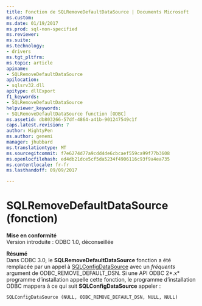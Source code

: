 ```yaml
---
title: Fonction de SQLRemoveDefaultDataSource | Documents Microsoft
ms.custom: 
ms.date: 01/19/2017
ms.prod: sql-non-specified
ms.reviewer: 
ms.suite: 
ms.technology:
- drivers
ms.tgt_pltfrm: 
ms.topic: article
apiname:
- SQLRemoveDefaultDataSource
apilocation:
- sqlsrv32.dll
apitype: dllExport
f1_keywords:
- SQLRemoveDefaultDataSource
helpviewer_keywords:
- SQLRemoveDefaultDataSource function [ODBC]
ms.assetid: db803266-57df-4864-a41b-901247549c1f
caps.latest.revision: 7
author: MightyPen
ms.author: genemi
manager: jhubbard
ms.translationtype: MT
ms.sourcegitcommit: f7e6274d77a9cdd4de6cbcaef559ca99f77b3608
ms.openlocfilehash: ed4db21dce5cf5da5234f4906116c93f9a4ea735
ms.contentlocale: fr-fr
ms.lasthandoff: 09/09/2017

---
```

# <a name="sqlremovedefaultdatasource-function"></a>SQLRemoveDefaultDataSource (fonction)
**Mise en conformité**  
 Version introduite : ODBC 1.0, déconseillée  
  
 **Résumé**  
 Dans ODBC 3.0, le **SQLRemoveDefaultDataSource** fonction a été remplacée par un appel à [SQLConfigDataSource](../../../odbc/reference/syntax/sqlconfigdatasource-function.md) avec un *fréquents* argument de ODBC_REMOVE_DEFAULT_DSN. Si une API ODBC 2*.x* programme d’installation appelle cette fonction, le programme d’installation ODBC mappera à ce qui suit **SQLConfigDataSource** appeler :  
  
```  
SQLConfigDataSource (NULL, ODBC_REMOVE_DEFAULT_DSN, NULL, NULL)  
```
